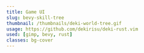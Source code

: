 ```yaml
---
title: Game UI 
slug: bevy-skill-tree
thumbnail: /thumbnails/deki-world-tree.gif
usage: https://github.com/dekirisu/deki-rust.vim
used: [gimp, bevy, rust]
classes: bg-cover
---
```

